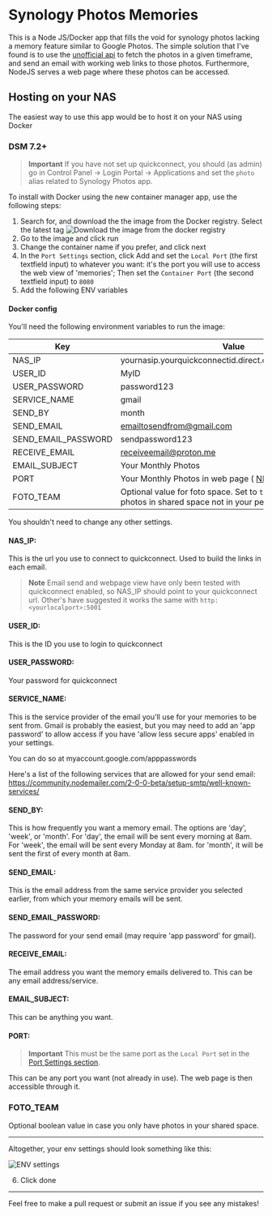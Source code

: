 # Synology Photos Memories

This is a Node JS/Docker app that fills the void for synology photos lacking a memory feature similar to Google Photos. The simple solution that I've found is to use the [unofficial api](https://github.com/zeichensatz/SynologyPhotosAPI) to fetch the photos in a given timeframe, and send an email with working web links to those photos. Furthermore, NodeJS serves a web page where these photos can be accessed.

## Hosting on your NAS

The easiest way to use this app would be to host it on your NAS using Docker

### DSM 7.2+

> **Important**
> If you have not set up quickconnect, you should (as admin) go in Control Panel -> Login Portal -> Applications and set the `photo` alias related to Synology Photos app.

To install with Docker using the new container manager app, use the following steps:

1. Search for, and download the the image from the Docker registry. Select the latest tag
   ![Download the image from the docker registry](./images/step1.jpeg)
2. Go to the image and click run
3. Change the container name if you prefer, and click next
4. In the `Port Settings` section, click Add and set the `Local Port` (the first textfield input) to whatever you want: it's the port you will use to access the web view of 'memories'; Then set the `Container Port` (the second textfield input) to `8080`
5. Add the following ENV variables

#### Docker config

You'll need the following environment variables to run the image:

| Key                 | Value                                                    | Optional |
| ------------------- | -------------------------------------------------------- | -------- |
| NAS_IP              | yournasip.yourquickconnectid.direct.quickconnect.to:5001 | No       |
| USER_ID             | MyID                                                     | No       |
| USER_PASSWORD       | password123                                              | No       |
| SERVICE_NAME        | gmail                                                    | No       |
| SEND_BY             | month                                                    | No       |
| SEND_EMAIL          | emailtosendfrom@gmail.com                                | No       |
| SEND_EMAIL_PASSWORD | sendpassword123                                          | No       |
| RECEIVE_EMAIL       | receiveemail@proton.me                                   | No       |
| EMAIL_SUBJECT       | Your Monthly Photos                                      | Yes       |
| PORT                | Your Monthly Photos in web page ( [NB](#port) )          | No       |
| FOTO_TEAM           | Optional value for foto space. Set to `true` if  you only have photos in shared space not in your personal space        | Yes      |


You shouldn't need to change any other settings.

#### NAS_IP:

This is the url you use to connect to quickconnect. Used to build the links in each email.

> **Note**
> Email send and webpage view have only been tested with quickconnect enabled, so NAS_IP should point to your quickconnect url. Other's have suggested it works the same with `http:<yourlocalport>:5001`

#### USER_ID:

This is the ID you use to login to quickconnect

#### USER_PASSWORD:

Your password for quickconnect

#### SERVICE_NAME:

This is the service provider of the email you'll use for your memories to be sent from. Gmail is probably the easiest, but you may need to add an 'app password' to allow access if you have 'allow less secure apps' enabled in your settings.

You can do so at myaccount.google.com/apppasswords

Here's a list of the following services that are allowed for your send email: https://community.nodemailer.com/2-0-0-beta/setup-smtp/well-known-services/

#### SEND_BY:

This is how frequently you want a memory email. The options are 'day', 'week', or 'month'. For 'day', the email will be sent every morning at 8am. For 'week', the email will be sent every Monday at 8am. for 'month', it will be sent the first of every month at 8am.

#### SEND_EMAIL:

This is the email address from the same service provider you selected earlier, from which your memory emails will be sent.

#### SEND_EMAIL_PASSWORD:

The password for your send email (may require 'app password' for gmail).

#### RECEIVE_EMAIL:

The email address you want the memory emails delivered to. This can be any email address/service.

#### EMAIL_SUBJECT:

This can be anything you want.

#### PORT:

> **Important**
> This must be the same port as the `Local Port` set in the [Port Settings section](#dsm-72).

This can be any port you want (not already in use). The web page is then accessible through it.

### FOTO_TEAM
Optional boolean value in case you only have photos in your shared space. 

---

Altogether, your env settings should look something like this:

![ENV settings](./images/env.jpeg)

6. Click done

---

Feel free to make a pull request or submit an issue if you see any mistakes!
